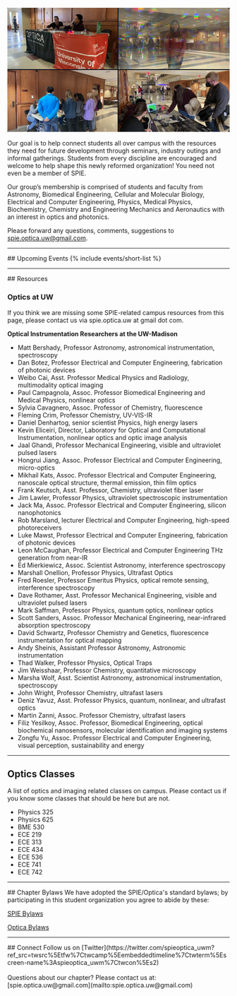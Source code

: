 ---
---
<div style="display:none"><h1> About</h1></div>

![I2K Banner Image](/assets/images/banner-image.png)


Our goal is to help connect students all over campus with the resources they need for future development through seminars, industry outings and informal gatherings. Students from every discipline are encouraged and welcome to help shape this newly reformed organization! You need not even be a member of SPIE.

Our group’s membership is comprised of students and faculty from Astronomy, Biomedical Engineering, Cellular and Molecular Biology, Electrical and Computer Engineering, Physics, Medical Physics, Biochemistry, Chemistry and Engineering Mechanics and Aeronautics with an interest in optics and photonics.

Please forward any questions, comments, suggestions to  [spie.optica.uw@gmail.com](mailto:spie.optica.uw@gmail.com).

<hr>
## Upcoming Events
 {% include events/short-list %}

<hr>
## Resources

### Optics at UW
If you think we are missing some SPIE-related campus resources from this page, please contact us via spie.optica.uw at gmail dot com.

**Optical Instrumentation Researchers at the UW-Madison**

 -   Matt Bershady, Professor Astronomy, astronomical instrumentation, spectroscopy
 -    Dan Botez, Professor Electrical and Computer Engineering, fabrication of photonic devices
 -    Weibo Cai, Asst. Professor Medical Physics and Radiology, multimodality optical imaging
 -    Paul Campagnola, Assoc. Professor Biomedical Engineering and Medical Physics, nonlinear optics
 -    Sylvia Cavagnero, Assoc. Professor of Chemistry, fluorescence
 -    Fleming Crim, Professor Chemistry, UV-VIS-IR
 -    Daniel Denhartog, senior scientist Physics, high energy lasers
 -    Kevin Eliceiri, Director, Laboratory for Optical and Computational Instrumentation, nonlinear optics and optic image analysis
 -    Jaal Ghandi, Professor Mechanical Engineering, visible and ultraviolet pulsed lasers
 -    Hongrui Jiang, Assoc. Professor Electrical and Computer Engineering, micro-optics
 -    Mikhail Kats, Assoc. Professor Electrical and Computer Engineering, nanoscale optical structure, thermal emission, thin film optics
 -    Frank Keutsch, Asst. Professor, Chemistry, ultraviolet fiber laser
 -    Jim Lawler, Professor Physics, ultraviolet spectroscopic instrumentation
 -    Jack Ma, Assoc. Professor Electrical and Computer Engineering, silicon nanophotonics
 -    Rob Marsland, lecturer Electrical and Computer Engineering, high-speed photoreceivers
 -    Luke Mawst, Professor Electrical and Computer Engineering, fabrication of photonic devices
 -    Leon McCaughan, Professor Electrical and Computer Engineering THz generation from near-IR
 -    Ed Mierkiewicz, Assoc. Scientist Astronomy, interference spectroscopy
 -    Marshall Onellion, Professor Physics, Ultrafast Optics
 -    Fred Roesler, Professor Emeritus Physics, optical remote sensing, interference spectroscopy
 -    Dave Rothamer, Asst. Professor Mechanical Engineering, visible and ultraviolet pulsed lasers
 -    Mark Saffman, Professor Physics, quantum optics, nonlinear optics
 -    Scott Sanders, Assoc. Professor Mechanical Engineering, near-infrared absorption spectroscopy
 -    David Schwartz, Professor Chemistry and Genetics, fluorescence instrumentation for optical mapping
 -    Andy Sheinis, Assistant Professor Astronomy, Astronomic instrumentation
 -    Thad Walker, Professor Physics, Optical Traps
 -    Jim Weisshaar, Professor Chemistry, quantitative microscopy
 -    Marsha Wolf, Asst. Scientist Astronomy, astronomical instrumentation, spectroscopy
 -    John Wright, Professor Chemistry, ultrafast lasers
 -    Deniz Yavuz, Asst. Professor Physics, quantum, nonlinear, and ultrafast optics
 -    Martin Zanni, Assoc. Professor Chemistry, ultrafast lasers
 -    Filiz Yesilkoy, Assoc. Professor, Biomedical Engineering, optical biochemical nanosensors, molecular identification and imaging systems
 -    Zongfu Yu, Assoc. Professor Electrical and Computer Engineering, visual perception, sustainability and energy


<hr>

<h2> Optics Classes</h2>
A list of optics and imaging related classes on campus. Please contact us if you know some classes that should be here but are not.

- Physics 325
- Physics 625
- BME 530
- ECE 219
- ECE 313
- ECE 434
- ECE 536
- ECE 741
- ECE 742

<hr>
## Chapter Bylaws
We have adopted the SPIE/Optica's standard bylaws; by participating in this student organization you agree to abide by these:

[SPIE Bylaws](https://spie.org/about-spie/the-society/spie-bylaws?SSO=1)

[Optica Bylaws](https://www.optica.org//en-us/get_involved/local_section/start_a_section/by_laws/)

<hr>
## Connect
Follow us on [Twitter](https://twitter.com/spieoptica_uwm?ref_src=twsrc%5Etfw%7Ctwcamp%5Eembeddedtimeline%7Ctwterm%5Escreen-name%3Aspieoptica_uwm%7Ctwcon%5Es2)
<br>
<br>
Questions about our chapter? Please contact us at: [spie.optica.uw@gmail.com](mailto:spie.optica.uw@gmail.com)

